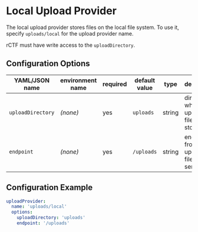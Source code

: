 # Local Upload Provider

The local upload provider stores files on the local file system. To use it, specify `uploads/local` for the upload provider name.

rCTF must have write access to the `uploadDirectory`.

## Configuration Options

| YAML/JSON name    | environment name | required | default value | type   | description                                   |
| ----------------- | ---------------- | -------- | ------------- | ------ | --------------------------------------------- |
| `uploadDirectory` | _(none)_         | yes      | `uploads`     | string | directory where uploaded files are stored     |
| `endpoint`        | _(none)_         | yes      | `/uploads`    | string | endpoint from which uploaded files are served |

## Configuration Example

```yaml
uploadProvider:
  name: 'uploads/local'
  options:
    uploadDirectory: 'uploads'
    endpoint: '/uploads'
```
